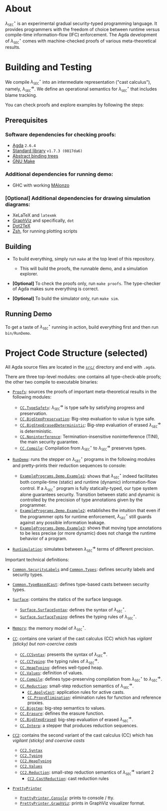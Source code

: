 # About

$\lambda_{\mathtt{SEC}}^\star$ is an experimental gradual security-typed programming language.
It provides programmers with the freedom of choice between runtime versus compile-time
information-flow (IFC) enforcement.
The Agda development of $\lambda_{\mathtt{SEC}}^\star$ comes with machine-checked proofs of
various meta-theoretical results.

# Building and Testing

We compile $\lambda_{\mathtt{SEC}}^\star$ into an intermediate representation ("cast calculus"),
namely, $\lambda_{\mathtt{SEC}}^\Rightarrow$. We define an operational semantics for
$\lambda_{\mathtt{SEC}}^\star$ that includes blame tracking.

You can check proofs and explore examples by following the steps:

## Prerequisites

### Software dependencies for checking proofs:

- [Agda](https://wiki.portal.chalmers.se/agda) `2.6.4`
- [Standard library](https://github.com/agda/agda-stdlib) `v1.7.3 (0817da6)`
- [Abstract binding trees](https://github.com/jsiek/abstract-binding-trees/)
- [GNU Make](https://www.gnu.org/software/make/)

### Additional dependencies for running demo:

- GHC with working [MAlonzo](https://wiki.portal.chalmers.se/agda/Docs/MAlonzo)

### [Optional] Additional dependencies for drawing simulation diagrams:

- XeLaTeX and `latexmk`
- [GraphViz](https://graphviz.org/) and specifically, `dot`
- [Dot2TeX](https://dot2tex.readthedocs.io/en/latest/)
- [Zsh](https://www.zsh.org/), for running plotting scripts

## Building

+ To build everything, simply run `make` at the top level of this repository.
    - This will build the proofs, the runnable demo, and a simulation explorer.

+ **[Optional]** To check the proofs only, run `make proofs`.
  The type-checker of Agda makes sure everything is correct.

+ **[Optional]** To build the simulator only, run `make sim`.

## Running Demo

To get a taste of $\lambda_{\mathtt{SEC}}^\star$ running in action,
build everything first and then run `bin/RunDemo`.

# Project Code Structure (selected)

All Agda source files are located in the [`src/`](./src) directory
and end with `.agda`.

There are three top-level modules: one contains all type-check-able proofs;
the other two compile to executable binaries:

+ [`Proofs`](./src/Proofs.agda): sources the proofs of important meta-theoretical results
  in the following modules:
  - [`CC.TypeSafety`](./src/CC/TypeSafety.agda):
    $\lambda_{\mathtt{SEC}}^\Rightarrow$ is type safe by
    satisfying progress and preservation.
  - [`CC.BigStepPreservation`](./src/CC/BigStepPreservation.agda):
    Big-step evaluation to value is type safe.
  - [`CC.BigStepErasedDeterministic`](./src/CC/BigStepErasedDeterministic.agda):
    Big-step evaluation of erased
    $\lambda_{\mathtt{SEC}}^\Rightarrow$ is deterministic.
  - [`CC.Noninterference`](./src/CC/Noninterference.agda):
    Termination-insensitive noninterference (TINI), the main security guarantee.
  - [`CC.Compile`](./src/CC/Compile.agda):
    Compilation from $\lambda_{\mathtt{SEC}}^\star$
    to $\lambda_{\mathtt{SEC}}^\Rightarrow$ preserves types.

+ [`RunDemo`](./src/RunDemo.agda): runs the stepper on $\lambda_{\mathtt{SEC}}^\star$
  programs in the following modules and pretty-prints their reduction
  sequences to console:
  - [`ExamplePrograms.Demo.Example1`](./src/ExamplePrograms/Demo/Example1.agda):
    shows that $\lambda_{\mathtt{SEC}}^\star$ indeed facilitates both compile-time
    (static) and runtime (dynamic) information-flow control.
    If a $\lambda_{\mathtt{SEC}}^\star$ program is fully statically-typed,
    our type system alone guarantees security. Transition between
    static and dynamic is controlled by the precision of type annotations
    given by the programmer.
  - [`ExamplePrograms.Demo.Example2`](./src/ExamplePrograms/Demo/Example2.agda):
    establishes the intuition that even if the programmer opts for runtime enforcement,
    $\lambda_{\mathtt{SEC}}^\star$ still guards against any possible
    information leakage.
  - [`ExamplePrograms.Demo.Example3`](./src/ExamplePrograms/Demo/Example3.agda):
    shows that moving type annotations to be less precise (or more dynamic) does not
    change the runtime behavior of a program.

+ [`RunSimulation`](./src/RunSimulation.agda): simulates between
  $\lambda_{\mathtt{SEC}}^\Rightarrow$ terms of different precision.

Important technical definitions:

+ [`Common.SecurityLabels`](./src/Common/SecurityLabels.agda) and [`Common.Types`](./src/Common/Types.agda):
  defines security labels and security types.
+ [`Common.TypeBasedCast`](./src/Common/TypeBasedCast.agda):
  defines type-based casts between security types.

+ [`Surface`](./src/Surface): contains the statics of the surface language.
  - [`Surface.SurfaceSyntax`](./src/Surface/SurfaceSyntax.agda):
    defines the syntax of $\lambda_{\mathtt{SEC}}^\star$.
  - [`Surface.SurfaceTyping`](./src/Surface/SurfaceTyping.agda):
    defines the typing rules of $\lambda_{\mathtt{SEC}}^\star$.

+ [`Memory`](./src/Memory): the memory model of $\lambda_{\mathtt{SEC}}^\star$.

+ [`CC`](./src/CC): contains one variant of the cast calculus (CC)
                    which has *vigilant (sticky) but non-coercive casts*
  - [`CC.CCSyntax`](./src/CC/CCSyntax.agda):
    presents the syntax of $\lambda_{\mathtt{SEC}}^\Rightarrow$.
  - [`CC.CCTyping`](./src/CC/CCTyping.agda):
    the typing rules of $\lambda_{\mathtt{SEC}}^\Rightarrow$.
  - [`CC.HeapTyping`](./src/CC/HeapTyping.agda): defines well-typed heap.
  - [`CC.Values`](./src/CC/Values.agda): definition of values.
  - [`CC.Compile`](./src/CC/Compile.agda):
    defines type-preserving compilation from $\lambda_{\mathtt{SEC}}^\star$ to
    $\lambda_{\mathtt{SEC}}^\Rightarrow$.
  - [`CC.Reduction`](./src/CC/Reduction.agda):
    small-step reduction semantics of $\lambda_{\mathtt{SEC}}^\Rightarrow$.
    + [`CC.ApplyCast`](./src/CC/ApplyCast.agda):
      application rules for active casts.
    + [`CC.ProxyElimination`](./src/CC/ProxyElimination.agda):
      elimination rules for function and reference proxies.
  - [`CC.Bigstep`](./src/CC/BigStep.agda):
    big-step semantics to values.
  - [`CC.Erasure`](./src/CC/Erasure.agda):
    defines the erasure function.
  - [`CC.BigStepErased`](./src/CC/BigStepErased.agda):
    big-step evaluation of erased $\lambda_{\mathtt{SEC}}^\Rightarrow$.
  - [`CC.Interp`](./src/CC/Interp.agda): a stepper that produces reduction sequences.

+ [`CC2`](./src/CC2): contains the second variant of the cast calculus (CC)
                      which has *vigilant (sticky) and coercive casts*
  - [`CC2.Syntax`](./src/CC2/Syntax.agda)
  - [`CC2.Typing`](./src/CC2/Typing.agda)
  - [`CC2.HeapTyping`](./src/CC2/HeapTyping.agda)
  - [`CC2.Values`](./src/CC2/Values.agda)
  - [`CC2.Reduction`](./src/CC2/Reduction.agda):
    small-step reduction semantics of $\lambda_{\mathtt{SEC}}^\Rightarrow$ variant 2
    + [`CC2.CastReduction`](./src/CC2/CastReduction.agda):
      cast reduction rules


+ [`PrettyPrinter`](./src/PrettyPrinter)
  - [`PrettyPrinter.Console`](./src/PrettyPrinter/Console):
    prints to console / tty.
  - [`PrettyPrinter.GraphViz`](./src/PrettyPrinter/GraphViz):
    prints in GraphViz visualizer format.

